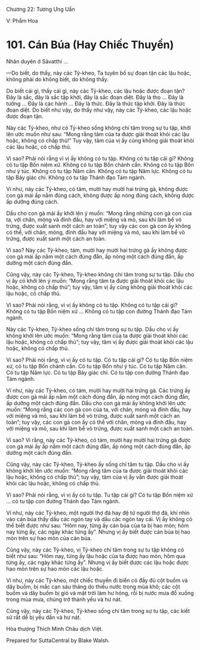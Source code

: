  

Chương 22: Tương Ưng Uẩn

V: Phẩm Hoa

# 101\. Cán Búa (Hay Chiếc Thuyền)

Nhân duyên ở Sāvatthi …

—Do biết, do thấy, này các Tỷ-kheo, Ta tuyên bố sự đoạn tận các lậu hoặc, không phải do không biết, do không thấy.

Do biết cái gì, thấy cái gì, này các Tỷ-kheo, các lậu hoặc được đoạn tận? Ðây là sắc, đây là sắc tập khởi, đây là sắc đoạn diệt. Ðây là thọ … Ðây là tưởng … Ðây là các hành … Ðây là thức. Ðây là thức tập khởi. Ðây là thức đoạn diệt. Do biết như vậy, do thấy như vậy, này các Tỷ-kheo, các lậu hoặc được đoạn tận.

Này các Tỷ-kheo, như có Tỷ-kheo sống không chí tâm trong sự tu tập, khởi lên ước muốn như sau: “Mong rằng tâm của ta được giải thoát khỏi các lậu hoặc, không có chấp thủ!” Tuy vậy, tâm của vị ấy cũng không giải thoát khỏi các lậu hoặc, có chấp thủ.

Vì sao? Phải nói rằng vì vị ấy không có tu tập. Không có tu tập cái gì? Không có tu tập Bốn niệm xứ. Không có tu tập Bốn chánh cần. Không có tu tập Bốn như ý túc. Không có tu tập Năm căn. Không có tu tập Năm lực. Không có tu tập Bảy giác chi. Không có tu tập Thánh đạo Tám ngành.

Ví như, này các Tỷ-kheo, có tám, mười hay mười hai trứng gà, không được con gà mái ấp nằm đúng cách, không được ấp nóng đúng cách, không được ấp dưỡng đúng cách.

Dầu cho con gà mái ấy khởi lên ý muốn: “Mong rằng những con gà con của ta, với chân, móng và đỉnh đầu, hay với miệng và mỏ, sau khi làm bể vỏ trứng, được xuất sanh một cách an toàn”; tuy vậy các con gà con ấy không có thể, với chân, móng, đỉnh đầu hay với miệng và mỏ, sau khi làm bể vỏ trứng, được xuất sanh một cách an toàn.

Vì sao? Này các Tỷ-kheo, tám, mười hay mười hai trứng gà ấy không được con gà mái ấp nằm một cách đúng đắn, ấp nóng một cách đúng đắn, ấp dưỡng một cách đúng đắn.

Cũng vậy, này các Tỷ-kheo, Tỷ-kheo không chí tâm trong sự tu tập. Dầu cho vị ấy có khởi lên ý muốn: “Mong rằng tâm ta được giải thoát khỏi các lậu hoặc, không có chấp thủ”; tuy vậy, tâm vị ấy cũng không giải thoát khỏi các lậu hoặc, có chấp thủ.

Vì sao? Phải nói rằng, vì vị ấy không có tu tập. Không có tu tập cái gì? Không có tu tập Bốn niệm xứ … Không có tu tập con đường Thánh đạo Tám ngành.

Này các Tỷ-kheo, Tỷ-kheo sống chí tâm trong sự tu tập. Dầu cho vị ấy không khởi lên ước muốn: “Mong rằng tâm của ta được giải thoát khỏi các lậu hoặc, không có chấp thủ”; tuy vậy, tâm vị ấy được giải thoát khỏi các lậu hoặc, không có chấp thủ.

Vì sao? Phải nói rằng, vì vị ấy có tu tập. Có tu tập cái gì? Có tu tập Bốn niệm xứ, có tu tập Bốn chánh cần. Có tu tập Bốn như ý túc. Có tu tập Năm căn. Có tu tập Năm lực. Có tu tập Bảy giác chi. Có tu tập con đường Thánh đạo Tám ngành.

Ví như, này các Tỷ-kheo, có tám, mười hay mười hai trứng gà. Các trứng ấy được con gà mái ấp nằm một cách đúng đắn, ấp nóng một cách đúng đắn, ấp dưỡng một cách đúng đắn. Dầu cho con gà mái ấy không khởi lên ước muốn: “Mong rằng các con gà con của ta, với chân, móng và đỉnh đầu, hay với miệng và mỏ, sau khi làm bể vỏ trứng, được xuất sanh một cách an toàn”; tuy vậy, các con gà con ấy có thể với chân, móng và đỉnh đầu, hay với miệng và mỏ, sau khi làm bể vỏ trứng, được xuất sanh một cách an toàn.

Vì sao? Vì rằng, này các Tỷ-kheo, có tám, mười hay mười hai trứng gà được con gà mái ấy ấp nằm một cách đúng đắn, ấp nóng một cách đúng đắn, ấp dưỡng một cách đúng đắn.

Cũng vậy, này các Tỷ-kheo, Tỷ-kheo ấy sống chí tâm tu tập. Dầu cho vị ấy không khởi lên ước muốn: “Mong rằng tâm của ta được giải thoát khỏi các lậu hoặc, không có chấp thủ”; tuy vậy, tâm của vị ấy vẫn được giải thoát khỏi các lậu hoặc, không có chấp thủ.

Vì sao? Phải nói rằng, vì vị ấy có tu tập. Tu tập cái gì? Có tu tập Bốn niệm xứ … có tu tập con đường Thánh đạo Tám ngành.

Ví như, này các Tỷ-kheo, một người thợ đá hay đệ tử người thợ đá, khi nhìn vào cán búa thấy dấu các ngón tay và dấu các ngón tay cái. Vị ấy không có thể biết được như sau: “Hôm nay, từng ấy cán búa của ta bị hao mòn; hôm nay từng ấy, các ngày khác từng ấy”. Nhưng vị ấy biết được cán búa bị hao mòn trên sự hao mòn của cán búa.

Cũng vậy, này các Tỷ-kheo, vị Tỷ-kheo chí tâm trong sự tu tập không có biết như sau: “Hôm nay, từng ấy lậu hoặc của ta được hao mòn, hôm qua từng ấy, các ngày khác từng ấy”. Nhưng vị ấy biết được các lậu hoặc được hao mòn trên sự hao mòn các lậu hoặc.

Ví như, này các Tỷ-kheo, một chiếc thuyền đi biển có đầy đủ cột buồm và dây buồm, bị mắc cạn sáu tháng do thiếu nước trong mùa khô; các cột buồm và dây buồm bị gió và mặt trời làm hư hỏng, rồi bị nước mưa đổ xuống trong mùa mưa, chúng trở thành yếu và hư nát.

Cũng vậy, này các Tỷ-kheo, Tỷ-kheo sống chí tâm trong sự tu tập, các kiết sử rất dễ bị yếu dần và hư nát.

Hòa thượng Thích Minh Châu dịch Việt.

Prepared for SuttaCentral by Blake Walsh.